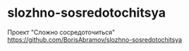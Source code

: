 # slozhno-sosredotochitsya
Проект "Сложно сосредоточиться"
https://github.com/BorisAbramov/slozhno-sosredotochitsya
